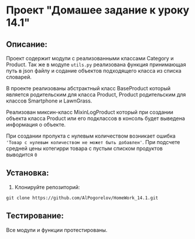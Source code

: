 # Проект "Домашее задание к уроку 14.1"

## Описание:

Проект содержит модули с реализованными классами Category и Product.
Так же в модуле `utils.py` реализована функция принимающая путь в json файлу и содание
объектов подходящего класса из списка словарей.

В проекте реализованы абстрактный класс BaseProduct который является родительским для класса Product,
Product родительским для классов Smartphone и LawnGrass.

Реализован миксин-класс MixinLogProduct который при создании объекта класса Product или его подклассов
в консоль будет выведена информация о объекте.

При создании пролукта с нулевым количеством возникает ошибка `'Товар с нулевым количеством не может быть добавлен'`.
При подсчете средней цены котегирри товара с пустым списком продуктов выводится `0`

## Установка:

1. Клонируйте репозиторий:
```
git clone https://github.com/AlPogorelov/HomeWork_14.1.git
```
## Тестирование:
Все модули и функции протестированы.